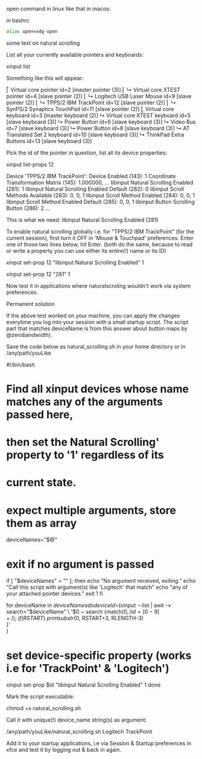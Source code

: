 open command in linux like that in macos:

in bashrc

```bash
alias open=xdg-open
```

some text on natural scrolling 

List all your currently available pointers and keyboards:

xinput list

Something like this will appear:

⎡ Virtual core pointer                          id=2    [master pointer  (3)]
⎜   ↳ Virtual core XTEST pointer                id=4    [slave  pointer  (2)]
⎜   ↳ Logitech USB Laser Mouse                  id=9    [slave  pointer  (2)]
⎜   ↳ TPPS/2 IBM TrackPoint                     id=12   [slave  pointer  (2)]
⎜   ↳ SynPS/2 Synaptics TouchPad                id=11   [slave  pointer  (2)]
⎣ Virtual core keyboard                         id=3    [master keyboard (2)]
    ↳ Virtual core XTEST keyboard               id=5    [slave  keyboard (3)]
    ↳ Power Button                              id=6    [slave  keyboard (3)]
    ↳ Video Bus                                 id=7    [slave  keyboard (3)]
    ↳ Power Button                              id=8    [slave  keyboard (3)]
    ↳ AT Translated Set 2 keyboard              id=10   [slave  keyboard (3)]
    ↳ ThinkPad Extra Buttons                    id=13   [slave  keyboard (3)]

Pick the id of the pointer in question, list all its device properties:

xinput list-props 12

Device 'TPPS/2 IBM TrackPoint':
    Device Enabled (143):   1
    Coordinate Transformation Matrix (145): 1.000000, ...
    libinput Natural Scrolling Enabled (281):   1
    libinput Natural Scrolling Enabled Default (282):   0
    libinput Scroll Methods Available (283):    0, 0, 1
    libinput Scroll Method Enabled (284):   0, 0, 1
    libinput Scroll Method Enabled Default (285):   0, 0, 1
    libinput Button Scrolling Button (286): 2
    ...


This is what we need: libinput Natural Scrolling Enabled (281)

To enable natural scrolling globally i.e. for "TPPS/2 IBM TrackPoint" (for the current session), first turn it OFF in 'Mouse & Touchpad' preferences.
Enter one of those two lines below, hit Enter. (both do the same, because to read or write a property you can use either its entire(!) name or its ID)

xinput set-prop 12 "libinput Natural Scrolling Enabled" 1

xinput set-prop 12 "281" 1

Now test it in applications where naturalscroling wouldn't work via system preferences.

Permanent solution

If the above test worked on your machine, you can apply the changes everytime you log into your session with a small startup script. The script part that matches deviceName is from this answer about button maps by @zerobandwidth).

Save the code below as natural_scrolling.sh in your home directory or in /any/path/youLike

#!/bin/bash
# Find all xinput devices whose name matches any of the arguments passed here,
# then set the Natural Scrolling' property to '1' regardless of its
# current state.

# expect multiple arguments, store them as array
deviceNames="$@"

# exit if no argument is passed
if [ "$deviceNames" = "" ]; then
        echo "No argument received, exiting."
        echo "Call this script with argument(s) like 'Logitech' that match"
        echo "any of your attached pointer devices."
    exit 1
fi

for deviceName in $deviceNames
do
    deviceId=$(xinput --list | awk -v search="$deviceName" \
    '$0 ~ search {match($0, /id=[0-9]+/);\
                  if (RSTART) \
                    print substr($0, RSTART+3, RLENGTH-3)\
                 }'\
     )
  # set device-specific property (works i.e for 'TrackPoint' & 'Logitech')
  xinput set-prop $id "libinput Natural Scrolling Enabled" 1
done

Mark the script executable:

chmod +x natural_scrolling.sh

Call it with unique(!) device_name string(s) as argument:

/any/path/youLike/natural_scrolling.sh Logitech TrackPoint

Add it to your startup applications, i.e via Session & Startup preferences in xfce and test it by logging out & back in again.
